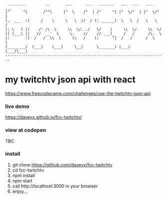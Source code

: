      ________         __       ___      ___   _______   ___  ___   ___  ___  
    |"      "\       /""\     |"  \    /"  | /"     "| |"  \/"  | |"  \/"  |
    (.  ___  :)     /    \     \   \  //  / (: ______)  \   \  /   \   \  /  
    |: \   ) ||    /' /\  \     \\  \/. ./   \/    |     \\  \/     \\  \/   
    (| (___\ ||   //  __'  \     \.    //    // ___)_    /   /      /\.  \   
    |:       :)  /   /  \\  \     \\   /    (:      "|  /   /      /  \   \  
    (________/  (___/    \___)     \__/      \_______) |___/      |___/\___|
    ------------------------------------------------------------------------

# my twitchtv json api with react
https://www.freecodecamp.com/challenges/use-the-twitchtv-json-api

### live demo
https://daveyx.github.io/fcc-twitchtv/

### view at codepen
TBC

### install
1. git clone https://github.com/daveyx/fcc-twitchtv
2. cd fcc-twitchtv
3. npm install
4. npm start
5. call http://localhost:3000 in your browser
6. enjoy...
